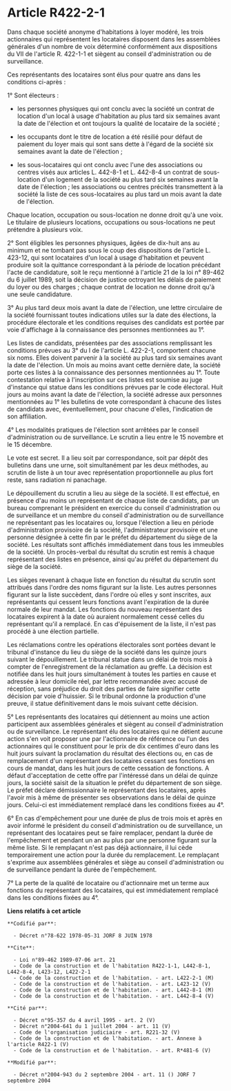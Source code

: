 # Article R422-2-1

Dans chaque société anonyme d'habitations à loyer modéré, les trois actionnaires qui représentent les locataires disposent
dans les assemblées générales d'un nombre de voix déterminé conformément aux dispositions du VII de l'article R. 422-1-1 et
siègent au conseil d'administration ou de surveillance.

Ces représentants des locataires sont élus pour quatre ans dans les conditions ci-après :

1° Sont électeurs :

- les personnes physiques qui ont conclu avec la société un contrat de location d'un local à usage d'habitation au plus tard
six semaines avant la date de l'élection et ont toujours la qualité de locataire de la société ;

- les occupants dont le titre de location a été résilié pour défaut de paiement du loyer mais qui sont sans dette à l'égard
de la société six semaines avant la date de l'élection ;

- les sous-locataires qui ont conclu avec l'une des associations ou centres visés aux articles L. 442-8-1 et L. 442-8-4 un
contrat de sous-location d'un logement de la société au plus tard six semaines avant la date de l'élection ; les associations
ou centres précités transmettent à la société la liste de ces sous-locataires au plus tard un mois avant la date de
l'élection.

Chaque location, occupation ou sous-location ne donne droit qu'à une voix. Le titulaire de plusieurs locations, occupations
ou sous-locations ne peut prétendre à plusieurs voix.

2° Sont éligibles les personnes physiques, âgées de dix-huit ans au minimum et ne tombant pas sous le coup des dispositions
de l'article L. 423-12, qui sont locataires d'un local à usage d'habitation et peuvent produire soit la quittance
correspondant à la période de location précédant l'acte de candidature, soit le reçu mentionné à l'article 21 de la loi n°
89-462 du 6 juillet 1989, soit la décision de justice octroyant les délais de paiement du loyer ou des charges ; chaque
contrat de location ne donne droit qu'à une seule candidature.

3° Au plus tard deux mois avant la date de l'élection, une lettre circulaire de la société fournissant toutes indications
utiles sur la date des élections, la procédure électorale et les conditions requises des candidats est portée par voie
d'affichage à la connaissance des personnes mentionnées au 1°.

Les listes de candidats, présentées par des associations remplissant les conditions prévues au 3° du I de l'article L.
422-2-1, comportent chacune six noms. Elles doivent parvenir à la société au plus tard six semaines avant la date de
l'élection. Un mois au moins avant cette dernière date, la société porte ces listes à la connaissance des personnes
mentionnées au 1°. Toute contestation relative à l'inscription sur ces listes est soumise au juge d'instance qui statue dans
les conditions prévues par le code électoral. Huit jours au moins avant la date de l'élection, la société adresse aux
personnes mentionnées au 1° les bulletins de vote correspondant à chacune des listes de candidats avec, éventuellement, pour
chacune d'elles, l'indication de son affiliation.

4° Les modalités pratiques de l'élection sont arrêtées par le conseil d'administration ou de surveillance. Le scrutin a lieu
entre le 15 novembre et le 15 décembre.

Le vote est secret. Il a lieu soit par correspondance, soit par dépôt des bulletins dans une urne, soit simultanément par les
deux méthodes, au scrutin de liste à un tour avec représentation proportionnelle au plus fort reste, sans radiation ni
panachage.

Le dépouillement du scrutin a lieu au siège de la société. Il est effectué, en présence d'au moins un représentant de chaque
liste de candidats, par un bureau comprenant le président en exercice du conseil d'administration ou de surveillance et un
membre du conseil d'administration ou de surveillance ne représentant pas les locataires ou, lorsque l'élection a lieu en
période d'administration provisoire de la société, l'administrateur provisoire et une personne désignée à cette fin par le
préfet du département du siège de la société. Les résultats sont affichés immédiatement dans tous les immeubles de la
société. Un procès-verbal du résultat du scrutin est remis à chaque représentant des listes en présence, ainsi qu'au préfet
du département du siège de la société.

Les sièges revenant à chaque liste en fonction du résultat du scrutin sont attribués dans l'ordre des noms figurant sur la
liste. Les autres personnes figurant sur la liste succèdent, dans l'ordre où elles y sont inscrites, aux représentants qui
cessent leurs fonctions avant l'expiration de la durée normale de leur mandat. Les fonctions du nouveau représentant des
locataires expirent à la date où auraient normalement cessé celles du représentant qu'il a remplacé. En cas d'épuisement de
la liste, il n'est pas procédé à une élection partielle.

Les réclamations contre les opérations électorales sont portées devant le tribunal d'instance du lieu du siège de la société
dans les quinze jours suivant le dépouillement. Le tribunal statue dans un délai de trois mois à compter de l'enregistrement
de la réclamation au greffe. La décision est notifiée dans les huit jours simultanément à toutes les parties en cause et
adressée à leur domicile réel, par lettre recommandée avec accusé de réception, sans préjudice du droit des parties de faire
signifier cette décision par voie d'huissier. Si le tribunal ordonne la production d'une preuve, il statue définitivement
dans le mois suivant cette décision.

5° Les représentants des locataires qui détiennent au moins une action participent aux assemblées générales et siègent au
conseil d'administration ou de surveillance. Le représentant élu des locataires qui ne détient aucune action s'en voit
proposer une par l'actionnaire de référence ou l'un des actionnaires qui le constituent pour le prix de dix centimes d'euro
dans les huit jours suivant la proclamation du résultat des élections ou, en cas de remplacement d'un représentant des
locataires cessant ses fonctions en cours de mandat, dans les huit jours de cette cessation de fonctions. A défaut
d'acceptation de cette offre par l'intéressé dans un délai de quinze jours, la société saisit de la situation le préfet du
département de son siège. Le préfet déclare démissionnaire le représentant des locataires, après l'avoir mis à même de
présenter ses observations dans le délai de quinze jours. Celui-ci est immédiatement remplacé dans les conditions fixées au
4°.

6° En cas d'empêchement pour une durée de plus de trois mois et après en avoir informé le président du conseil
d'administration ou de surveillance, un représentant des locataires peut se faire remplacer, pendant la durée de
l'empêchement et pendant un an au plus par une personne figurant sur la même liste. Si le remplaçant n'est pas déjà
actionnaire, il lui cède temporairement une action pour la durée du remplacement. Le remplaçant s'exprime aux assemblées
générales et siège au conseil d'administration ou de surveillance pendant la durée de l'empêchement.

7° La perte de la qualité de locataire ou d'actionnaire met un terme aux fonctions du représentant des locataires, qui est
immédiatement remplacé dans les conditions fixées au 4°.

**Liens relatifs à cet article**

	**Codifié par**:

	  - Décret n°78-622 1978-05-31 JORF 8 JUIN 1978

	**Cite**:

	  - Loi n°89-462 1989-07-06 art. 21
	  - Code de la construction et de l'habitation R422-1-1, L442-8-1, L442-8-4, L423-12, L422-2-1
	  - Code de la construction et de l'habitation. - art. L422-2-1 (M)
	  - Code de la construction et de l'habitation. - art. L423-12 (V)
	  - Code de la construction et de l'habitation. - art. L442-8-1 (M)
	  - Code de la construction et de l'habitation. - art. L442-8-4 (V)

	**Cité par**:

	  - Décret n°95-357 du 4 avril 1995 - art. 2 (V)
	  - Décret n°2004-641 du 1 juillet 2004 - art. 11 (V)
	  - Code de l'organisation judiciaire - art. R221-32 (V)
	  - Code de la construction et de l'habitation. - art. Annexe à l'article R422-1 (V)
	  - Code de la construction et de l'habitation. - art. R*481-6 (V)

	**Modifié par**:

	  - Décret n°2004-943 du 2 septembre 2004 - art. 11 () JORF 7 septembre 2004
